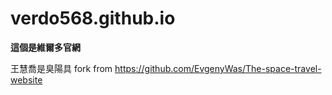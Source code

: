 ﻿# verdo568.github.io

**這個是維爾多官網**

王慧喬是臭陽具
fork from https://github.com/EvgenyWas/The-space-travel-website
